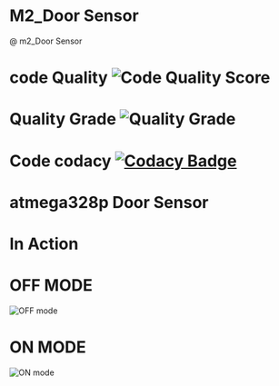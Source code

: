 # M2_Door Sensor

@ m2_Door Sensor

# code Quality ![Code Quality Score](https://api.codiga.io/project/32839/score/svg)

# Quality Grade ![Quality Grade](https://api.codiga.io/project/32839/status/svg)

# Code codacy [![Codacy Badge](https://app.codacy.com/project/badge/Grade/9d87e887143348e19c088d613f0b7009)](https://www.codacy.com/gh/pradeeppisini/M2_atmega328p-Door-sensor/dashboard?utm_source=github.com&amp;utm_medium=referral&amp;utm_content=pradeeppisini/M2_atmega328p-Door-sensor&amp;utm_campaign=Badge_Grade)

# atmega328p Door Sensor

# In Action

# OFF MODE                                                                 
 ![OFF mode ](https://user-images.githubusercontent.com/101619680/163840606-d55226e7-5264-4a5c-a1f6-e360fedef71e.png)

# ON MODE
![ON mode](https://user-images.githubusercontent.com/101619680/163840793-a8f5cdd9-1c8f-4fd1-9278-a7a44528c5a3.png)
